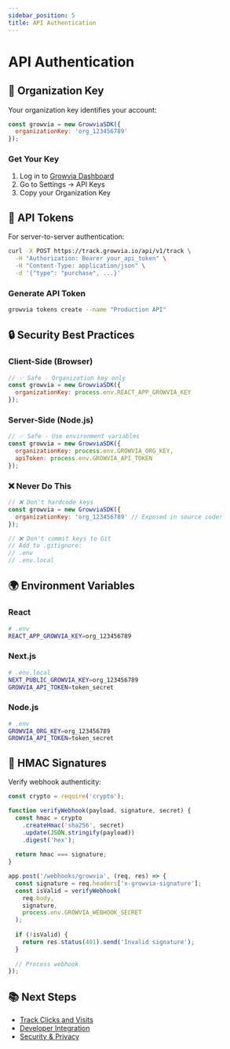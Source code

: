 ```yaml
---
sidebar_position: 5
title: API Authentication
---
```


# API Authentication

## 🔑 Organization Key

Your organization key identifies your account:

```javascript
const growvia = new GrowviaSDK({
  organizationKey: 'org_123456789'
});
```

### Get Your Key

1. Log in to [Growvia Dashboard](https://app.growvia.com)
2. Go to Settings → API Keys
3. Copy your Organization Key

## 🎫 API Tokens

For server-to-server authentication:

```bash
curl -X POST https://track.growvia.io/api/v1/track \
  -H "Authorization: Bearer your_api_token" \
  -H "Content-Type: application/json" \
  -d '{"type": "purchase", ...}'
```

### Generate API Token

```bash
growvia tokens create --name "Production API"
```

## 🔒 Security Best Practices

### Client-Side (Browser)

```javascript
// ✅ Safe - Organization key only
const growvia = new GrowviaSDK({
  organizationKey: process.env.REACT_APP_GROWVIA_KEY
});
```

### Server-Side (Node.js)

```javascript
// ✅ Safe - Use environment variables
const growvia = new GrowviaSDK({
  organizationKey: process.env.GROWVIA_ORG_KEY,
  apiToken: process.env.GROWVIA_API_TOKEN
});
```

### ❌ Never Do This

```javascript
// ❌ Don't hardcode keys
const growvia = new GrowviaSDK({
  organizationKey: 'org_123456789' // Exposed in source code!
});

// ❌ Don't commit keys to Git
// Add to .gitignore:
// .env
// .env.local
```

## 🌍 Environment Variables

### React

```bash
# .env
REACT_APP_GROWVIA_KEY=org_123456789
```

### Next.js

```bash
# .env.local
NEXT_PUBLIC_GROWVIA_KEY=org_123456789
GROWVIA_API_TOKEN=token_secret
```

### Node.js

```bash
# .env
GROWVIA_ORG_KEY=org_123456789
GROWVIA_API_TOKEN=token_secret
```

## 🔐 HMAC Signatures

Verify webhook authenticity:

```javascript
const crypto = require('crypto');

function verifyWebhook(payload, signature, secret) {
  const hmac = crypto
    .createHmac('sha256', secret)
    .update(JSON.stringify(payload))
    .digest('hex');
    
  return hmac === signature;
}

app.post('/webhooks/growvia', (req, res) => {
  const signature = req.headers['x-growvia-signature'];
  const isValid = verifyWebhook(
    req.body,
    signature,
    process.env.GROWVIA_WEBHOOK_SECRET
  );
  
  if (!isValid) {
    return res.status(401).send('Invalid signature');
  }
  
  // Process webhook
});
```

## 📚 Next Steps

- [Track Clicks and Visits](../tutorial/track-clicks-visits)
- [Developer Integration](../developer-integration/javascript-sdk)
- [Security & Privacy](../developer-integration/security-privacy)
